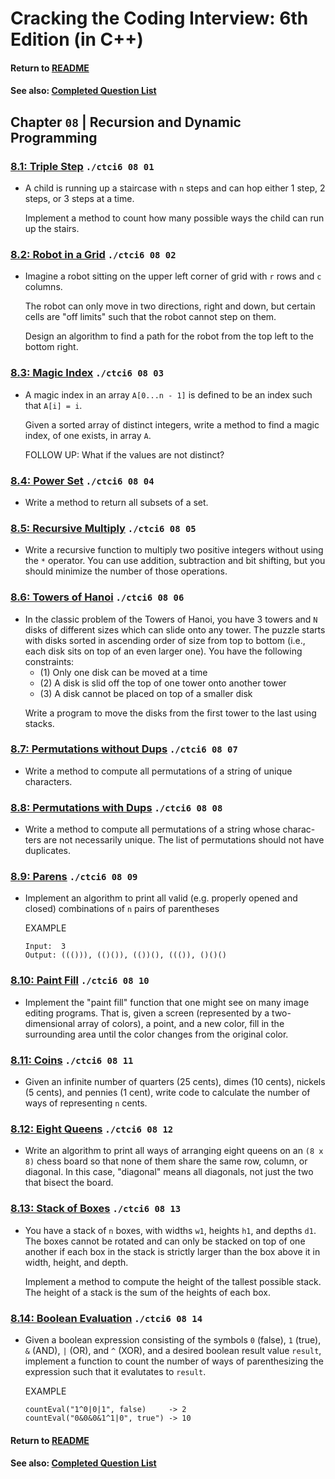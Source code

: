 # Cracking the Coding Interview: 6th Edition (in C++)

#### Return to [README](../README.md)
#### See also: [Completed Question List](QTODO-list.md)

## Chapter `08` | Recursion and Dynamic Programming

### [8.1: Triple Step](../src/08/01/main.cpp) `./ctci6 08 01`
- A child is running up a staircase with `n` steps and can hop either 1 step, 2 steps, or 3 steps at a time. <p>Implement a method to count how many possible ways the child can run up the stairs.

### [8.2: Robot in a Grid](../src/08/02/main.cpp) `./ctci6 08 02`
- Imagine a robot sitting on the upper left corner of grid with `r` rows and `c` columns. <p>The robot can only move in two directions, right and down, but certain cells are "off limits" such that the robot cannot step on them. <p>Design an algorithm to find a path for the robot from the top left to the bottom right.

### [8.3: Magic Index](../src/08/03/main.cpp) `./ctci6 08 03` 
- A magic index in an array `A[0...n - 1]` is defined to be an index such that `A[i] = i`. <p>Given a sorted array of distinct integers, write a method to find a magic index, of one exists, in array `A`.

    FOLLOW UP: What if the values are not distinct?

### [8.4: Power Set](../src/08/04/main.cpp) `./ctci6 08 04`
- Write a method to return all subsets of a set.

### [8.5: Recursive Multiply](../src/08/05/main.cpp) `./ctci6 08 05`
- Write a recursive function to multiply two positive integers without using the `*` operator. You can use addition, subtraction and bit shifting, but you should minimize the number of those operations.

### [8.6: Towers of Hanoi](../src/08/06/main.cpp) `./ctci6 08 06`
- In the classic problem of the Towers of Hanoi, you have 3 towers and `N` disks of different sizes which can slide onto any tower. The puzzle starts with disks sorted in ascending order of size from top to bottom (i.e., each disk sits on top of an even larger one). You have the following constraints:
    - (1) Only one disk can be moved at a time
    - (2) A disk is slid off the top of one tower onto another tower
    - (3) A disk cannot be placed on top of a smaller disk
  <p>Write a program to move the disks from the first tower to the last using stacks.

### [8.7: Permutations without Dups](../src/08/07/main.cpp) `./ctci6 08 07`
- Write a method to compute all permutations of a string of unique characters.

### [8.8: Permutations with Dups](../src/08/08/main.cpp) `./ctci6 08 08`
- Write a method to compute all permutations of a string whose charac- ters are not necessarily unique. The list of permutations should not have duplicates.

### [8.9: Parens](../src/08/09/main.cpp) `./ctci6 08 09`
- Implement an algorithm to print all valid (e.g. properly opened and closed) combinations of `n` pairs of parentheses

    EXAMPLE<br>
    ```
    Input:  3
    Output: ((())), (()()), (())(), ((()), ()()()
    ```

### [8.10: Paint Fill](../src/08/10/main.cpp) `./ctci6 08 10`
- Implement the "paint fill" function that one might see on many image editing programs. That is, given a screen (represented by a two-dimensional array of colors), a point, and a new color, fill in the surrounding area until the color changes from the original color.

### [8.11: Coins](../src/08/11/main.cpp) `./ctci6 08 11`
- Given an infinite number of quarters (25 cents), dimes (10 cents), nickels (5 cents), and pennies (1 cent), write code to calculate the number of ways of representing `n` cents.

### [8.12: Eight Queens](../src/08/12/main.cpp) `./ctci6 08 12`
- Write an algorithm to print all ways of arranging eight queens on an `(8 x 8)` chess board so that none of them share the same row, column, or diagonal. In this case, "diagonal" means all diagonals, not just the two that bisect the board.

### [8.13: Stack of Boxes](../src/08/13/main.cpp) `./ctci6 08 13`
- You have a stack of `n` boxes, with widths `w1`, heights `h1`, and depths `d1`. The boxes cannot be rotated and can only be stacked on top of one another if each box in the stack is strictly larger than the box above it in width, height, and depth. <p>Implement a method to compute the height of the tallest possible stack. The height of a stack is the sum of the heights of each box.

### [8.14: Boolean Evaluation](../src/08/14/main.cpp) `./ctci6 08 14`
- Given a boolean expression consisting of the symbols `0` (false), `1` (true),  `&` (AND), `|` (OR), and `^` (XOR), and a desired boolean result value `result`, implement a function to count the number of ways of parenthesizing the expression such that it evalutates to `result`.

    EXAMPLE<br>
    ```
    countEval("1^0|0|1", false)     -> 2
    countEval("0&0&0&1^1|0", true") -> 10
    ```

#### Return to [README](../README.md)
#### See also: [Completed Question List](QTODO-list.md)
